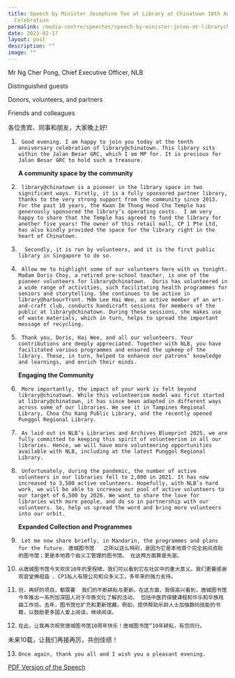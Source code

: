 ```yaml
---
title: Speech by Minister Josephine Teo at Library at Chinatown 10th Anniversary
  Celebration
permalink: /media-centre/speeches/speech-by-minister-joteo-at-librarychinatown-10th-anniversary-celebration/
date: 2023-02-17
layout: post
description: ""
image: ""
---
```

Mr Ng Cher Pong, Chief Executive Officer, NLB

Distinguished guests

Donors, volunteers, and partners

Friends and colleagues

各位贵宾、同事和朋友，大家晚上好! 

1. 		Good evening. I am happy to join you today at the tenth anniversary celebration of library@chinatown. This library sits within the Jalan Besar GRC, which I am MP for. It is precious for Jalan Besar GRC to hold such a treasure. 

   **A community space by the community**

2. 		library@chinatown is a pioneer in the library space in two significant ways. Firstly, it is a fully sponsored partner library, thanks to the very strong support from the community since 2013. For the past 10 years, the Kwan Im Thong Hood Cho Temple has generously sponsored the library’s operating costs.  I am very happy to share that the Temple has agreed to fund the library for another five years! The owner of this retail mall, CP 1 Pte Ltd, has also kindly provided the space for the library right in the heart of Chinatown. 

3.		 Secondly, it is run by volunteers, and it is the first public library in Singapore to do so. 

4. 		Allow me to highlight some of our volunteers here with us tonight. Madam Doris Choy, a retired pre-school teacher, is one of the pioneer volunteers for library@chinatown.  Doris has volunteered in a wide range of activities, such facilitating health programmes for seniors and storytelling. She continues to be active in library@harbourfront. Mdm Lee Hai Wee, an active member of an art-and-craft club, conducts handicraft sessions for members of the public at library@chinatown. During these sessions, she makes use of waste materials, which in turn, helps to spread the important message of recycling. 

5. 		Thank you, Doris, Hai Wee, and all our volunteers. Your contributions are deeply appreciated. Together with NLB, you have facilitated various programmes and ensured the upkeep of the library. These, in turn, helped to enhance our patrons’ knowledge and learnings, and enrich their minds. 

   **Engaging the Community**

6. 		More importantly, the impact of your work is felt beyond library@chinatown. While this volunteerism model was first started at library@chinatown, it has since been adapted in different ways across some of our libraries. We see it in Tampines Regional Library, Choa Chu Kang Public Library, and the recently opened Punggol Regional Library. 

7. 		As laid out in NLB’s Libraries and Archives Blueprint 2025, we are fully committed to keeping this spirit of volunteerism in all our libraries. Hence, we will have more volunteering opportunities available with NLB, including at the latest Punggol Regional Library. 

8. 		Unfortunately, during the pandemic, the number of active volunteers in our libraries fell to 2,000 in 2021. It has now increased to 3,500 active volunteers. Hopefully, with NLB’s hard work, we will be able to increase our pool of active volunteers to our target of 6,500 by 2026. We want to share the love for libraries with more people, and do so in partnership with our volunteers. So, help us spread the word and bring more volunteers into our orbit. 

   **Expanded Collection and Programmes**

9. 		Let me now share briefly, in Mandarin, the programmes and plans for the future. 唐城图书馆   之所以这么特别，是因为它是本地首个完全民间资助的图书馆；更是本地首个由义工管理的图书馆， 在这两方面算是先驱。

10.		从唐城图书馆今天欢庆10年的里程碑，我们可以看到它在社区中的重大意义。我们更要感谢观音堂佛祖庙 、CP1私人有限公司和众多义工，多年来的强力支持。

11.		但，再好的项目，都需要  我们的不断耕耘与更新。在这方面，我很高兴看到，唐城图书馆今年推出一系列加深国人对于华族文化了解的活动， 包括中医药保健课程和华乐和华族戏曲工作坊。去年，图书馆也扩充和更新馆藏。例如，提供帮助乐龄人士加强数码技能的书籍，以鼓励更多国人爱上阅读，继续阅读。

12.		在此，让我再次祝贺唐城图书馆10周年快乐！唐城图书馆“10年耕耘，有您同行。
未来10载，让我们再接再厉，共创佳绩！

13.		Once again, thank you all and I wish you a pleasant evening.

[PDF Version of the Speech](/files/Speeches%202023/speech%20by%20minister%20josephine%20teo's%20speech%20at%20library@chinatown%20on%2017%20feb%202023.pdf)